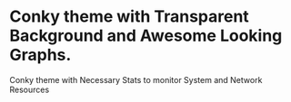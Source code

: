 <h1>Conky theme with Transparent Background and Awesome Looking Graphs.</h1>
Conky theme with Necessary Stats to monitor System and Network Resources
